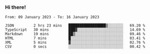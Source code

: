 ### Hi there!

<!--START_SECTION:waka-->

```text
From: 09 January 2023 - To: 16 January 2023

JSON         2 hrs 23 mins   █████████████████▒░░░░░░░   69.20 %
TypeScript   30 mins         ███▓░░░░░░░░░░░░░░░░░░░░░   14.69 %
Markdown     19 mins         ██▒░░░░░░░░░░░░░░░░░░░░░░   09.46 %
HTML         7 mins          █░░░░░░░░░░░░░░░░░░░░░░░░   03.41 %
XML          5 mins          ▓░░░░░░░░░░░░░░░░░░░░░░░░   02.76 %
CSV          0 secs          ░░░░░░░░░░░░░░░░░░░░░░░░░   00.42 %
```

<!--END_SECTION:waka-->
